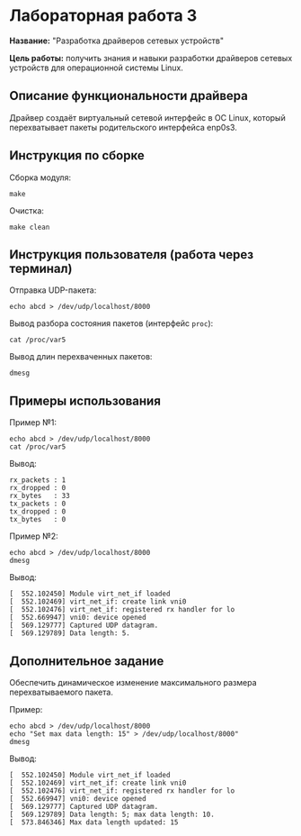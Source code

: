 # Лабораторная работа 3

**Название:** "Разработка драйверов сетевых устройств"

**Цель работы:** получить знания и навыки разработки драйверов сетевых устройств для операционной системы Linux.

## Описание функциональности драйвера

Драйвер создаёт виртуальный сетевой интерфейс в ОС Linux, который перехватывает пакеты родительского интерфейса enp0s3.

## Инструкция по сборке

Сборка модуля:

```
make
```

Очистка:

```
make clean
```

## Инструкция пользователя (работа через терминал)

Отправка UDP-пакета:

```
echo abcd > /dev/udp/localhost/8000
```

Вывод разбора состояния пакетов (интерфейс ```proc```):

```
cat /proc/var5
```

Вывод длин перехваченных пакетов:

```
dmesg
```

## Примеры использования

Пример №1:

```
echo abcd > /dev/udp/localhost/8000
cat /proc/var5
```

Вывод:

```
rx_packets : 1
rx_dropped : 0
rx_bytes   : 33
tx_packets : 0
tx_dropped : 0
tx_bytes   : 0
```

Пример №2:

```
echo abcd > /dev/udp/localhost/8000
dmesg
```

Вывод:

```
[  552.102450] Module virt_net_if loaded
[  552.102469] virt_net_if: create link vni0
[  552.102476] virt_net_if: registered rx handler for lo
[  552.669947] vni0: device opened
[  569.129777] Captured UDP datagram.
[  569.129789] Data length: 5.
```

## Дополнительное задание

Обеспечить динамическое изменение максимального размера перехватываемого пакета.

Пример:

```
echo abcd > /dev/udp/localhost/8000
echo "Set max data length: 15" > /dev/udp/localhost/8000"
dmesg
```

Вывод:

```
[  552.102450] Module virt_net_if loaded
[  552.102469] virt_net_if: create link vni0
[  552.102476] virt_net_if: registered rx handler for lo
[  552.669947] vni0: device opened
[  569.129777] Captured UDP datagram.
[  569.129789] Data length: 5; max data length: 10.
[  573.846346] Max data length updated: 15
```
